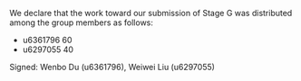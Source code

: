 We declare that the work toward our submission of Stage G was distributed among the group members as follows:

* u6361796 60
* u6297055 40

Signed: Wenbo Du (u6361796), Weiwei Liu (u6297055)

